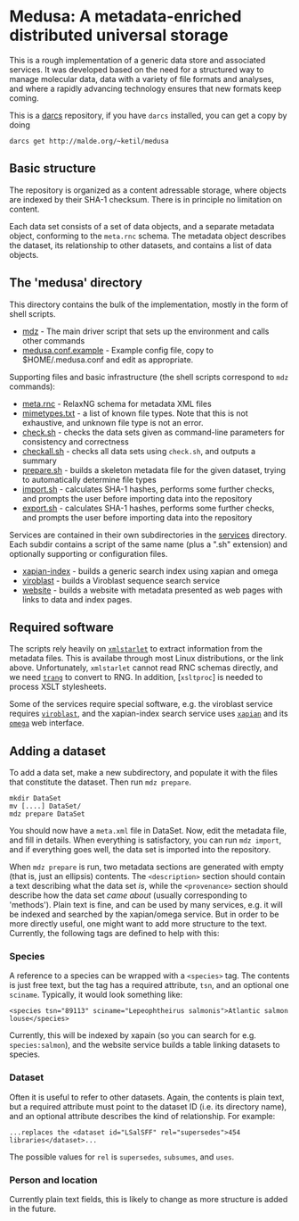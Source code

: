 # Medusa: A metadata-enriched distributed universal storage

This is a rough implementation of a generic data store and associated
services.  It was developed based on the need for a structured way to
manage molecular data, data with a variety of file formats and
analyses, and where a rapidly advancing technology ensures that new
formats keep coming.

This is a [darcs](http://darcs.net/) repository, if you have `darcs`
installed, you can get a copy by doing

    darcs get http://malde.org/~ketil/medusa

## Basic structure

The repository is organized as a content adressable storage, where
objects are indexed by their SHA-1 checksum.  There is in principle no
limitation on content.

Each data set consists of a set of data objects, and a separate
metadata object, conforming to the `meta.rnc` schema.  The metadata
object describes the dataset, its relationship to other datasets, and
contains a list of data objects.

## The 'medusa' directory

This directory contains the bulk of the implementation, mostly in the
form of shell scripts.

 * [mdz](mdz) - The main driver script that sets up the
   environment and calls other commands
 * [medusa.conf.example](medusa.conf.example) - Example config file,
   copy to $HOME/.medusa.conf and edit as appropriate.

Supporting files and basic infrastructure (the shell scripts
correspond to `mdz` commands):

 * [meta.rnc](meta.rnc) - RelaxNG schema for metadata XML files
 * [mimetypes.txt](mimetypes.txt) - a list of known file types. Note that this is not
   exhaustive, and unknown file type is not an error.
 * [check.sh](check.sh) - checks the data sets given as command-line parameters
   for consistency and correctness
 * [checkall.sh](checkall.sh) - checks all data sets using `check.sh`, and outputs a
   summary
 * [prepare.sh](prepare.sh) - builds a skeleton metadata file for the given
   dataset, trying to automatically determine file types
 * [import.sh](import.sh) - calculates SHA-1 hashes, performs some
   further checks, and prompts the user before importing data into the repository
 * [export.sh](export.sh) - calculates SHA-1 hashes, performs some
   further checks, and prompts the user before importing data into the repository

Services are contained in their own subdirectories in the
[services](services) directory.  Each subdir contains a script of the
same name (plus a ".sh" extension) and optionally supporting or
configuration files.

 * [xapian-index](services/xapian-index/) - builds a generic search index using xapian and
   omega
 * [viroblast](servcies/viroblast/) - builds a Viroblast sequence search service
 * [website](servcies/website) - builds a website with metadata
    presented as web pages with links to data and index pages.

## Required software

The scripts rely heavily on
[`xmlstarlet`](http://xmlstar.sourceforge.net/) to extract information
from the metadata files.  This is availabe through most Linux
distributions, or the link above.  Unfortunately, `xmlstarlet` cannot
read RNC schemas directly, and we need
[`trang`](https://code.google.com/p/jing-trang/) to convert to RNG.
In addition, [`xsltproc`] is needed to process XSLT stylesheets.

Some of the services require special software, e.g. the viroblast
service requires
[`viroblast`](http://indra.mullins.microbiol.washington.edu/viroblast/viroblast.php),
and the xapian-index search service uses
[`xapian`](http://xapian.org/) and its
[`omega`](http://xapian.org/docs/omega/overview.html) web interface.

## Adding a dataset

To add a data set, make a new subdirectory, and populate it with the
files that constitute the dataset.  Then run `mdz prepare`.

    mkdir DataSet
    mv [....] DataSet/
	mdz prepare DataSet
	
You should now have a `meta.xml` file in DataSet.  Now, edit the
metadata file, and fill in details.  When everything is satisfactory,
you can run `mdz import`, and if everything goes well, the data set is
imported into the repository.

When `mdz prepare` is run, two metadata sections are generated with
empty (that is, just an ellipsis) contents.  The `<description>`
section should contain a text describing what the data set _is_, while
the `<provenance>` section should describe how the data set _came
about_ (usually corresponding to 'methods').  Plain text is fine, and
can be used by many services, e.g. it will be indexed and searched by
the xapian/omega service.  But in order to be more directly useful,
one might want to add more structure to the text.  Currently, the
following tags are defined to help with this:

### Species

A reference to a species can be wrapped with a `<species>` tag.  The
contents is just free text, but the tag has a required attribute,
`tsn`, and an optional one `sciname`.  Typically, it would look
something like:

    <species tsn="89113" sciname="Lepeophtheirus salmonis">Atlantic salmon louse</species>

Currently, this will be indexed by xapain (so you can search for
e.g. `species:salmon`), and the website service builds a table linking
datasets to species.

### Dataset

Often it is useful to refer to other datasets.  Again, the contents is
plain text, but a required attribute must point to the dataset ID
(i.e. its directory name), and an optional attribute describes the
kind of relationship. For example:

    ...replaces the <dataset id="LSalSFF" rel="supersedes">454 libraries</dataset>...

The possible values for `rel` is `supersedes`, `subsumes`, and `uses`.

### Person and location

Currently plain text fields, this is likely to change as more
structure is added in the future.

